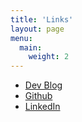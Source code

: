 ```yaml
---
title: 'Links'
layout: page
menu:
  main:
    weight: 2
---
```


- [Dev Blog](https://danielproctor.dev)
- [Github](https://github.com/danielproctor31)
- [LinkedIn](https://linkedin.com/in/daniel-proctor-uk)